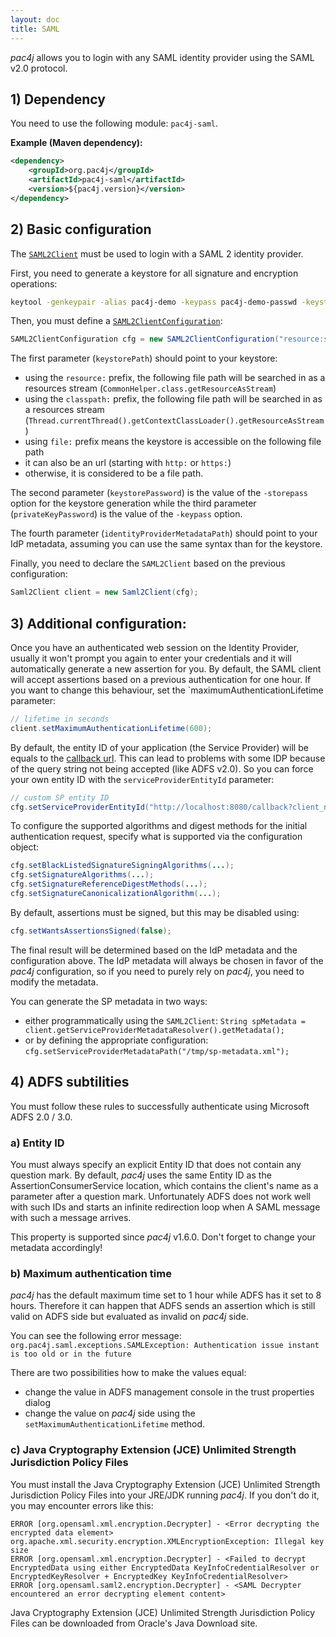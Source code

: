 ```yaml
---
layout: doc
title: SAML
---
```


*pac4j* allows you to login with any SAML identity provider using the SAML v2.0 protocol.

## 1) Dependency

You need to use the following module: `pac4j-saml`.

**Example (Maven dependency):**

```xml
<dependency>
    <groupId>org.pac4j</groupId>
    <artifactId>pac4j-saml</artifactId>
    <version>${pac4j.version}</version>
</dependency>
```

## 2) Basic configuration

The [`SAML2Client`](https://github.com/pac4j/pac4j/blob/master/pac4j-saml/src/main/java/org/pac4j/saml/client/SAML2Client.java) must be used to login with a SAML 2 identity provider.

First, you need to generate a keystore for all signature and encryption operations:

```bash
keytool -genkeypair -alias pac4j-demo -keypass pac4j-demo-passwd -keystore samlKeystore.jks -storepass pac4j-demo-passwd -keyalg RSA -keysize 2048 -validity 3650
```

Then, you must define a [`SAML2ClientConfiguration`](https://github.com/pac4j/pac4j/blob/master/pac4j-saml/src/main/java/org/pac4j/saml/client/SAML2ClientConfiguration.java):

```java
SAML2ClientConfiguration cfg = new SAML2ClientConfiguration("resource:samlKeystore.jks", "pac4j-demo-passwd", "pac4j-demo-passwd", "resource:testshib-providers.xml");
```

The first parameter (`keystorePath`) should point to your keystore:

- using the `resource:` prefix, the following file path will be searched in as a resources stream (`CommonHelper.class.getResourceAsStream`)
- using the `classpath:` prefix, the following file path will be searched in as a resources stream (`Thread.currentThread().getContextClassLoader().getResourceAsStream`)
- using `file:` prefix means the keystore is accessible on the following file path
- it can also be an url (starting with `http:` or `https:`)
- otherwise, it is considered to be a file path.

The second parameter (`keystorePassword`) is the value of the `-storepass` option for the keystore generation while the third parameter (`privateKeyPassword`) is the value of the `-keypass` option.

The fourth parameter (`identityProviderMetadataPath`) should point to your IdP metadata, assuming you can use the same syntax than for the keystore.

Finally, you need to declare the `SAML2Client` based on the previous configuration:

```java
Saml2Client client = new Saml2Client(cfg);
```

## 3) Additional configuration:

Once you have an authenticated web session on the Identity Provider, usually it won't prompt you again to enter your credentials and it will automatically generate a new assertion for you. By default, the SAML client will accept assertions based on a previous authentication for one hour. If you want to change this behaviour, set the `maximumAuthenticationLifetime parameter:

```java
// lifetime in seconds
client.setMaximumAuthenticationLifetime(600);
```

By default, the entity ID of your application (the Service Provider) will be equals to the [callback url](/docs/clients.html#the-callback-url). This can lead to problems with some IDP because of the query string not being accepted (like ADFS v2.0). So you can force your own entity ID with the `serviceProviderEntityId` parameter:

```java
// custom SP entity ID
cfg.setServiceProviderEntityId("http://localhost:8080/callback?client_name=SAML2Client");
```

To configure the supported algorithms and digest methods for the initial authentication request, specify what is supported via the configuration object:

```java
cfg.setBlackListedSignatureSigningAlgorithms(...);
cfg.setSignatureAlgorithms(...);
cfg.setSignatureReferenceDigestMethods(...);
cfg.setSignatureCanonicalizationAlgorithm(...);
```

By default, assertions must be signed, but this may be disabled using:

```java
cfg.setWantsAssertionsSigned(false);
```

The final result will be determined based on the IdP metadata and the configuration above. The IdP metadata will always be chosen in favor of the *pac4j* configuration, so if you need to purely rely on *pac4j*, you need to modify the metadata. 

You can generate the SP metadata in two ways:
- either programmatically using the `SAML2Client`: `String spMetadata = client.getServiceProviderMetadataResolver().getMetadata();`
- or by defining the appropriate configuration: `cfg.setServiceProviderMetadataPath("/tmp/sp-metadata.xml");`

## 4) ADFS subtilities

You must follow these rules to successfully authenticate using Microsoft ADFS 2.0 / 3.0.

### a) Entity ID

You must always specify an explicit Entity ID that does not contain any question mark. By default, *pac4j* uses the same Entity ID as the AssertionConsumerService location, which contains the client's name as a parameter after a question mark. Unfortunately ADFS does not work well with such IDs and starts an infinite redirection loop when A SAML message with such a message arrives.

This property is supported since *pac4j* v1.6.0. Don't forget to change your metadata accordingly!

### b) Maximum authentication time

*pac4j* has the default maximum time set to 1 hour while ADFS has it set to 8 hours. Therefore it can happen that ADFS sends an assertion which is still valid on ADFS side but evaluated as invalid on *pac4j* side.

You can see the following error message: `org.pac4j.saml.exceptions.SAMLException: Authentication issue instant is too old or in the future`

There are two possibilities how to make the values equal:

- change the value in ADFS management console in the trust properties dialog
- change the value on *pac4j* side using the `setMaximumAuthenticationLifetime` method.

### c) Java Cryptography Extension (JCE) Unlimited Strength Jurisdiction Policy Files

You must install the Java Cryptography Extension (JCE) Unlimited Strength Jurisdiction Policy Files into your JRE/JDK running *pac4j*. If you don't do it, you may encounter errors like this:

```
ERROR [org.opensaml.xml.encryption.Decrypter] - <Error decrypting the encrypted data element>
org.apache.xml.security.encryption.XMLEncryptionException: Illegal key size
ERROR [org.opensaml.xml.encryption.Decrypter] - <Failed to decrypt EncryptedData using either EncryptedData KeyInfoCredentialResolver or EncryptedKeyResolver + EncryptedKey KeyInfoCredentialResolver>
ERROR [org.opensaml.saml2.encryption.Decrypter] - <SAML Decrypter encountered an error decrypting element content>
```

Java Cryptography Extension (JCE) Unlimited Strength Jurisdiction Policy Files can be downloaded from Oracle's Java Download site.
